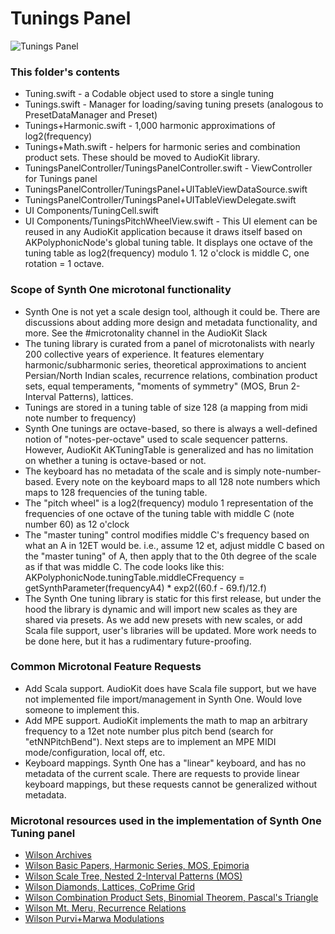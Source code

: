 #  Tunings Panel

![Tunings Panel](http://audiokit.io/synthone/tuningsPanel.png)

### This folder's contents
* Tuning.swift - a Codable object used to store a single tuning
* Tunings.swift - Manager for loading/saving tuning presets (analogous to PresetDataManager and Preset)
* Tunings+Harmonic.swift - 1,000 harmonic approximations of log2(frequency)
* Tunings+Math.swift - helpers for harmonic series and combination product sets.  These should be moved to AudioKit library.
* TuningsPanelController/TuningsPanelController.swift - ViewController for Tunings panel
* TuningsPanelController/TuningsPanel+UITableViewDataSource.swift
* TuningsPanelController/TuningsPanel+UITableViewDelegate.swift
* UI Components/TuningCell.swift
* UI Components/TuningsPitchWheelView.swift - This UI element can be reused in any AudioKit application because it draws itself based on AKPolyphonicNode's global tuning table.  It displays one octave of the tuning table as log2(frequency) modulo 1.  12 o'clock is middle C, one rotation = 1 octave.

### Scope of Synth One microtonal functionality
* Synth One is not yet a scale design tool, although it could be.  There are discussions about adding more design and metadata functionality, and more.  See the #microtonality channel in the AudioKit Slack
* The tuning library is curated from a panel of microtonalists with nearly 200 collective years of experience.  It features elementary harmonic/subharmonic series, theoretical approximations to ancient Persian/North Indian scales, recurrence relations,  combination product sets, equal temperaments, "moments of symmetry" (MOS, Brun 2-Interval Patterns), lattices.
* Tunings are stored in a tuning table of size 128 (a mapping from midi note number to frequency)
* Synth One tunings are octave-based, so there is always a well-defined notion of "notes-per-octave" used to scale sequencer patterns.  However, AudioKit AKTuningTable is generalized and has no limitation on whether a tuning is octave-based or not.
* The keyboard has no metadata of the scale and is simply note-number-based. Every note on the keyboard maps to all 128 note numbers which maps to 128 frequencies of the tuning table.
* The "pitch wheel" is a log2(frequency) modulo 1 representation of the frequencies of one octave of the tuning table with middle C (note number 60) as 12 o'clock
* The "master tuning" control modifies middle C's frequency based on what an A in 12ET would be. i.e., assume 12 et, adjust middle C based on the "master tuning" of A, then apply that to the 0th degree of the scale as if that was middle C. The code looks like this:
AKPolyphonicNode.tuningTable.middleCFrequency = getSynthParameter(frequencyA4) * exp2((60.f - 69.f)/12.f)
* The Synth One tuning library is static for this first release, but under the hood the library is dynamic and will import new scales as they are shared via presets. As we add new presets with new scales, or add Scala file support, user's libraries will be updated. More work needs to be done here, but it has a rudimentary future-proofing.

### Common Microtonal Feature Requests
* Add Scala support.  AudioKit does have Scala file support, but we have not implemented file import/management in Synth One.  Would love someone to implement this.
* Add MPE support.  AudioKit implements the math to map an arbitrary frequency to a 12et note number plus pitch bend (search for "etNNPitchBend").  Next steps are to implement an MPE MIDI mode/configuration, local off, etc.
* Keyboard mappings.  Synth One has a "linear" keyboard, and has no metadata of the current scale.  There are requests to provide linear keyboard mappings, but these requests cannot be generalized without metadata.


### Microtonal resources used in the implementation of Synth One Tuning panel

* [Wilson Archives](http://anaphoria.com/wilson.html)
* [Wilson Basic Papers, Harmonic Series, MOS, Epimoria](http://anaphoria.com/wilsonbasic.html)
* [Wilson Scale Tree, Nested 2-Interval Patterns (MOS)](http://anaphoria.com/wilsonscaletree.html)
* [Wilson Diamonds, Lattices, CoPrime Grid](http://anaphoria.com/wilsondiamondcoprime.html)
* [Wilson Combination Product Sets, Binomial Theorem, Pascal's Triangle](http://anaphoria.com/wilsoncps.html)
* [Wilson Mt. Meru, Recurrence Relations](http://anaphoria.com/wilsonmeru.html)
* [Wilson Purvi+Marwa Modulations](http://anaphoria.com/xen9mar.pdf)

